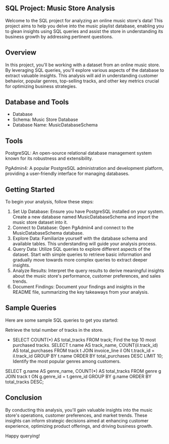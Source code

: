 ## SQL Project: Music Store Analysis
Welcome to the SQL project for analyzing an online music store's data! This project aims to help you delve into the music playlist database, enabling you to glean insights using SQL queries and assist the store in understanding its business growth by addressing pertinent questions.

## Overview
In this project, you'll be working with a dataset from an online music store. By leveraging SQL queries, you'll explore various aspects of the database to extract valuable insights. This analysis will aid in understanding customer behavior, popular genres, top-selling tracks, and other key metrics crucial for optimizing business strategies.

## Database and Tools
*    Database
*    Schema: Music Store Database
*    Database Name: MusicDatabaseSchema

## Tools
PostgreSQL: An open-source relational database management system known for its robustness and extensibility.

PgAdmin4: A popular PostgreSQL administration and development platform, providing a user-friendly interface for managing databases.

## Getting Started
To begin your analysis, follow these steps:

1. Set Up Database: Ensure you have PostgreSQL installed on your system. Create a new database named MusicDatabaseSchema and import the music store dataset into it.
2. Connect to Database: Open PgAdmin4 and connect to the MusicDatabaseSchema database.
3. Explore Data: Familiarize yourself with the database schema and available tables. This understanding will guide your analysis process.
4. Query Data: Utilize SQL queries to explore different aspects of the dataset. Start with simple queries to retrieve basic information and gradually move towards more complex queries to extract deeper insights.
5. Analyze Results: Interpret the query results to derive meaningful insights about the music store's performance, customer preferences, and sales trends.
6. Document Findings: Document your findings and insights in the README file, summarizing the key takeaways from your analysis.

## Sample Queries
Here are some sample SQL queries to get you started:

Retrieve the total number of tracks in the store.
 - SELECT COUNT(*) AS total_tracks FROM track;
Find the top 10 most purchased tracks.
SELECT t.name AS track_name, COUNT(il.track_id) AS total_purchases
FROM track t
JOIN invoice_line il ON t.track_id = il.track_id
GROUP BY t.name
ORDER BY total_purchases DESC
LIMIT 10;
Identify the most popular genres among customers.


SELECT g.name AS genre_name, COUNT(*) AS total_tracks
FROM genre g
JOIN track t ON g.genre_id = t.genre_id
GROUP BY g.name
ORDER BY total_tracks DESC;

## Conclusion
By conducting this analysis, you'll gain valuable insights into the music store's operations, customer preferences, and market trends. These insights can inform strategic decisions aimed at enhancing customer experience, optimizing product offerings, and driving business growth.

Happy querying!

